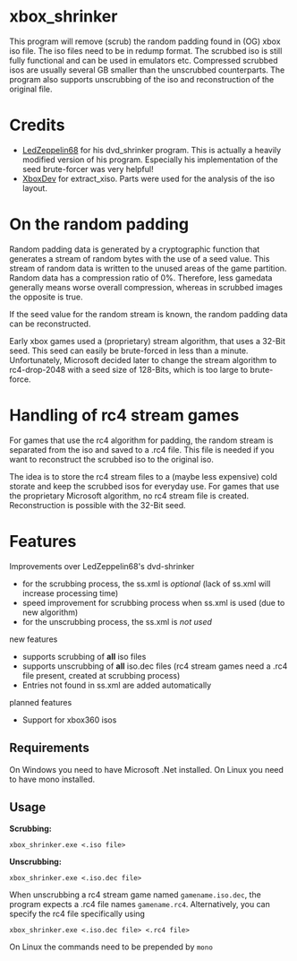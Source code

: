 # xbox_shrinker
This program will remove (scrub) the random padding found in (OG) xbox iso file. The iso files need to be in redump format.
The scrubbed iso is still fully functional and can be used in emulators etc. Compressed scrubbed isos are usually several GB smaller than the unscrubbed counterparts.
The program also supports unscrubbing of the iso and reconstruction of the original file.

# Credits
* [LedZeppelin68](https://github.com/LedZeppelin68/dvd-shrinker) for his dvd_shrinker program. This is actually a heavily modified version of his program. Especially his implementation of the seed brute-forcer was very helpful!
* [XboxDev](https://github.com/XboxDev/extract-xiso) for extract_xiso. Parts were used for the analysis of the iso layout.

# On the random padding
Random padding data is generated by a cryptographic function that generates a stream of random bytes with the use of a seed value. This stream of random data is written to the unused areas of the game partition. Random data has a compression ratio of 0%. Therefore, less gamedata generally means worse overall compression, whereas in scrubbed images the opposite is true.

If the seed value for the random stream is known, the random padding data can be reconstructed.

Early xbox games used a (proprietary) stream algorithm, that uses a 32-Bit seed. This seed can easily be brute-forced in less than a minute. Unfortunately, Microsoft decided later to change the stream algorithm to rc4-drop-2048 with a seed size of 128-Bits, which is too large to brute-force.

# Handling of rc4 stream games

For games that use the rc4 algorithm for padding, the random stream is separated from the iso and saved to a .rc4 file. This file is needed if you want to reconstruct the scrubbed iso to the original iso.

The idea is to store the rc4 stream files to a (maybe less expensive) cold storate and keep the scrubbed isos for everyday use. For games that use the proprietary Microsoft algorithm, no rc4 stream file is created. Reconstruction is possible with the 32-Bit seed.

# Features
Improvements over LedZeppelin68's dvd-shrinker
* for the scrubbing process, the ss.xml is *optional* (lack of ss.xml will increase processing time)
* speed improvement for scrubbing process when ss.xml is used (due to new algorithm)
* for the unscrubbing process, the ss.xml is *not used*

new features
* supports scrubbing of **all** iso files
* supports unscrubbing of **all** iso.dec files (rc4 stream games need a .rc4 file present, created at scrubbing process)
* Entries not found in ss.xml are added automatically

planned features
* Support for xbox360 isos

## Requirements
On Windows you need to have Microsoft .Net installed. On Linux you need to have mono installed.

## Usage
**Scrubbing:**
```
xbox_shrinker.exe <.iso file>
```
**Unscrubbing:**
```
xbox_shrinker.exe <.iso.dec file>
```
When unscrubbing a rc4 stream game named `gamename.iso.dec`, the program expects a .rc4 file names `gamename.rc4`.
Alternatively, you can specify the rc4 file specifically using
```
xbox_shrinker.exe <.iso.dec file> <.rc4 file>
```
On Linux the commands need to be prepended by `mono`
